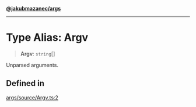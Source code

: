 [**@jakubmazanec/args**](../README.md)

---

# Type Alias: Argv

> **Argv**: `string`[]

Unparsed arguments.

## Defined in

[args/source/Argv.ts:2](https://github.com/jakubmazanec/tools/blob/077fa4993ebe623b1c463499cc41912353ae6eb1/packages/args/source/Argv.ts#L2)
